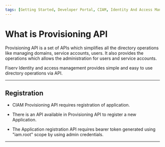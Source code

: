 ```yaml
---
tags: [Getting Started, Developer Portal, CIAM, Identity And Access Management, IAM, Provisioning API]
---
```


# What is Provisioning API  

Provisioning API is a set of APIs which simplifies all the directory operations like managing domains, service accounts, users. It also provides the operations which allows the administration for users and service accounts. 

Fiserv Identity and access management provides simple and easy to use directory operations via API.

---  

## Registration 

- CIAM Provisioning API requires registration of application.

- There is an API available in Provisioning API to register a new Application.

- The Application registration API requires bearer token generated using "iam.root" scope by using admin credentials.

---
